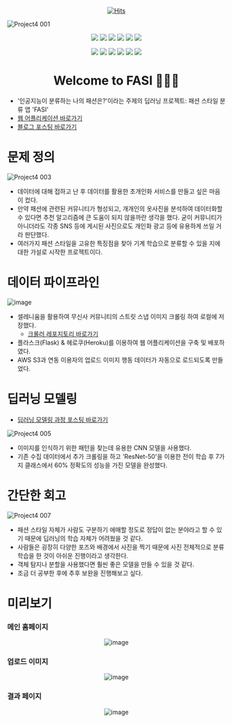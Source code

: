 <div align=center>

[![Hits](https://hits.seeyoufarm.com/api/count/incr/badge.svg?url=https%3A%2F%2Fgithub.com%2F6mini%2Ffasi&count_bg=%23AAAAAA&title_bg=%23555555&icon=&icon_color=%23E7E7E7&title=Hits&edge_flat=false)](https://github.com/6mini/fasi)

</div>

![Project4 001](https://user-images.githubusercontent.com/79494088/141001615-ad6d41ac-2b66-419f-9c9c-94eb166c7ae2.png)

<div align=center>

<img src="https://img.shields.io/badge/Keras-D00000?style=flat-square&logo=Keras&logoColor=white"/></a>
<img src="https://img.shields.io/badge/HTML5-E34F26?style=flat-square&logo=HTML5&logoColor=white"/></a>
<img src="https://img.shields.io/badge/TensorFlow-FF6F00?style=flat-square&logo=TensorFlow&logoColor=white"/></a>
<img src="https://img.shields.io/badge/Jupyter-F37626?style=flat-square&logo=Jupyter&logoColor=white"/></a>
<img src="https://img.shields.io/badge/JavaScript-F7DF1E?style=flat-square&logo=JavaScript&logoColor=white"/></a>
<img src="https://img.shields.io/badge/Selenium-43B02A?style=flat-square&logo=Selenium&logoColor=white"/></a>

<img src="https://img.shields.io/badge/Amazon S3-569A31?style=flat-square&logo=Amazon S3&logoColor=white"/></a>
<img src="https://img.shields.io/badge/Python-3776AB?style=flat-square&logo=Python&logoColor=white"/></a>
<img src="https://img.shields.io/badge/CSS3-1572B6?style=flat-square&logo=CSS3&logoColor=white"/></a>
<img src="https://img.shields.io/badge/Amazon AWS-232F3E?style=flat-square&logo=AmazonAWS&logoColor=white"/></a>
<img src="https://img.shields.io/badge/Heroku-430098?style=flat-square&logo=Heroku&logoColor=white"/></a>
<img src="https://img.shields.io/badge/Flask-000000?style=flat-square&logo=Flask&logoColor=white"/></a>



# Welcome to FASI 🙋🏻‍♂️

</div>

- '인공지능이 분류하는 나의 패션은?'이라는 주제의 딥러닝 프로젝트: 패션 스타일 분류 앱 'FASI'
- [웹 어플리케이션 바로가기](https://fasi.herokuapp.com/)
- [블로그 포스팅 바로가기](https://6mini.github.io/project/2021/11/13/fasi/)

# 문제 정의

![Project4 003](https://user-images.githubusercontent.com/79494088/141001889-df9f1841-e800-47cb-af97-924a3ef07470.png)

- 데이터에 대해 접하고 난 후 데이터를 활용한 초개인화 서비스를 만들고 싶은 마음이 컸다.
- 만약 패션에 관련된 커뮤니티가 형성되고, 개개인의 옷사진을 분석하여 데이터화할 수 있다면 추천 알고리즘에 큰 도움이 되지 않을까란 생각을 했다. 굳이 커뮤니티가 아니더라도 각종 SNS 등에 게시된 사진으로도 개인화 광고 등에 유용하게 쓰일 거라 판단했다.
- 여러가지 패션 스타일을 고유한 특징점을 찾아 기계 학습으로 분류할 수 있을 지에 대한 가설로 시작한 프로젝트이다.

# 데이터 파이프라인

![image](https://user-images.githubusercontent.com/79494088/143801116-9f065bb0-59a2-4e8a-b298-2166c6c1284d.png)

- 셀레니움을 활용하여 무신사 커뮤니티의 스트릿 스냅 이미지 크롤링 하여 로컬에 저장했다.
  - [크롤러 레포지토리 바로가기](https://github.com/6mini/musinsa-snap-crawler)
- 플라스크(Flask) & 헤로쿠(Heroku)를 이용하여 웹 어플리케이션을 구축 및 배포하였다.
- AWS S3과 연동 이용자의 업로드 이미지 행동 데이터가 자동으로 로드되도록 만들었다.

# 딥러닝 모델링

- [딥러닝 모델링 과정 포스팅 바로가기](https://6mini.github.io/project/2021/11/14/fasi2/)

![Project4 005](https://user-images.githubusercontent.com/79494088/141001901-f840ad98-b149-4ed9-8fde-4791243efa0f.png)

- 이미지를 인식하기 위한 패턴을 찾는데 유용한 CNN 모델을 사용했다.
- 기존 수집 데이터에서 추가 크롤링을 하고 'ResNet-50'을 이용한 전이 학습 후 7가지 클래스에서 60% 정확도의 성능을 가진 모델을 완성했다.

# 간단한 회고

![Project4 007](https://user-images.githubusercontent.com/79494088/141003154-19c67885-1774-4cd5-b9cd-3bf25664bc23.png)

- 패션 스타일 자체가 사람도 구분하기 애매할 정도로 정답이 없는 분야라고 할 수 있기 때문에 딥러닝의 학습 자체가 어려웠을 것 같다.
- 사람들은 굉장히 다양한 포즈와 배경에서 사진을 찍기 때문에 사진 전체적으로 분류 학습을 한 것이 아쉬운 진행이라고 생각한다.
- 객체 탐지나 분할을 사용했다면 훨씬 좋은 모델을 만들 수 있을 것 같다.
- 조금 더 공부한 후에 추후 보완을 진행해보고 싶다.

# 미리보기

### 메인 홈페이지

<div align=center>

![image](https://user-images.githubusercontent.com/79494088/141002523-2ac9e0b8-9f0c-4246-830f-9481cbbb68f5.png)

</div>

### 업로드 이미지

<div align=center>

![image](https://user-images.githubusercontent.com/79494088/141002588-e4ade56a-b12d-4197-8c82-430ee45a7386.png)

</div>

### 결과 페이지

<div align=center>

![image](https://user-images.githubusercontent.com/79494088/141002645-7b466eec-d4df-4d63-8306-47a30beae6bd.png)

</div>
